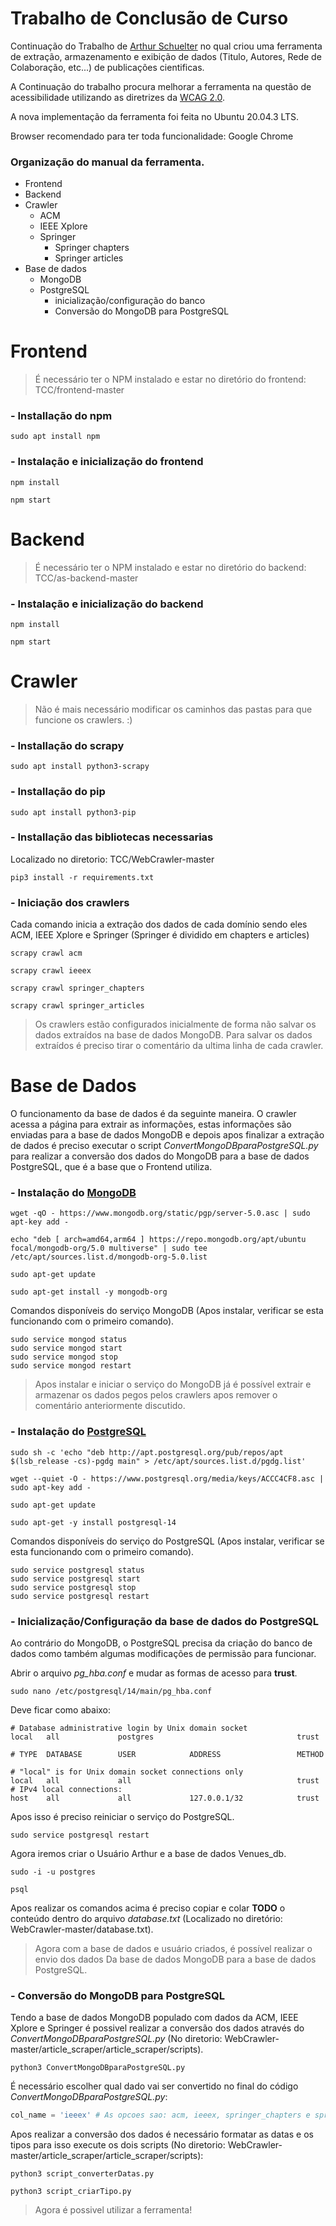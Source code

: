 # Trabalho de Conclusão de Curso
Continuação do Trabalho de [Arthur Schuelter](https://github.com/hschuelter) no qual criou uma ferramenta de extração, armazenamento e exibição de dados (Titulo, Autores, Rede de Colaboração, etc...) de publicações cientificas. 

A Continuação do trabalho procura melhorar a ferramenta na questão de acessibilidade utilizando as diretrizes da [WCAG 2.0](https://www.w3.org/TR/WCAG20/).

A nova implementação da ferramenta foi feita no Ubuntu 20.04.3 LTS. 

Browser recomendado para ter toda funcionalidade: Google Chrome

### Organização do manual da ferramenta.
- Frontend
- Backend
- Crawler 
    - ACM
    - IEEE Xplore
    - Springer
        - Springer chapters
        - Springer articles
- Base de dados
    - MongoDB
    - PostgreSQL
        - inicialização/configuração do banco
        - Conversão do MongoDB para PostgreSQL

# Frontend
> É necessário ter o NPM instalado e estar no diretório do frontend: TCC/frontend-master

### - Installação do npm
```
sudo apt install npm
```

### - Instalação e inicialização do frontend
```
npm install

npm start
```


# Backend
> É necessário ter o NPM instalado e estar no diretório do backend:
TCC/as-backend-master

### - Instalação e inicialização do backend
```
npm install

npm start
```


# Crawler
> Não é mais necessário modificar os caminhos das pastas para que funcione os crawlers. :)

### - Installação do scrapy
```
sudo apt install python3-scrapy
```

### - Installação do pip
```
sudo apt install python3-pip
```

### - Installação das bibliotecas necessarias <br>
Localizado no diretorio: TCC/WebCrawler-master
```
pip3 install -r requirements.txt
```

### - Iniciação dos crawlers
Cada comando inicia a extração dos dados de cada domínio sendo eles ACM, IEEE Xplore e Springer (Springer é dividido em chapters e articles)
```
scrapy crawl acm

scrapy crawl ieeex

scrapy crawl springer_chapters

scrapy crawl springer_articles
```
>Os crawlers estão configurados inicialmente de forma não salvar os dados extraídos na base de dados MongoDB. Para salvar os dados extraídos é preciso tirar o comentário da ultima linha de cada crawler.

# Base de Dados
O funcionamento da base de dados é da seguinte maneira. O crawler acessa a página para extrair as informações, estas informações são enviadas para a base de dados MongoDB e depois apos finalizar a extração de dados é preciso executar o script *ConvertMongoDBparaPostgreSQL.py* para realizar a conversão dos dados do MongoDB para a base de dados PostgreSQL, que é a base que o Frontend utiliza.

### - Instalação do [MongoDB](https://www.mongodb.com/docs/manual/tutorial/install-mongodb-on-ubuntu/)
```
wget -qO - https://www.mongodb.org/static/pgp/server-5.0.asc | sudo apt-key add -

echo "deb [ arch=amd64,arm64 ] https://repo.mongodb.org/apt/ubuntu focal/mongodb-org/5.0 multiverse" | sudo tee /etc/apt/sources.list.d/mongodb-org-5.0.list

sudo apt-get update

sudo apt-get install -y mongodb-org
```
Comandos disponíveis do serviço MongoDB (Apos instalar, verificar se esta funcionando com o primeiro comando).
```
sudo service mongod status
sudo service mongod start
sudo service mongod stop 
sudo service mongod restart
```
> Apos instalar e iniciar o serviço do MongoDB já é possível extrair e armazenar os dados pegos pelos crawlers apos remover o comentário anteriormente discutido.

### - Instalação do [PostgreSQL](https://www.postgresql.org/download/linux/ubuntu/) 
```
sudo sh -c 'echo "deb http://apt.postgresql.org/pub/repos/apt $(lsb_release -cs)-pgdg main" > /etc/apt/sources.list.d/pgdg.list'

wget --quiet -O - https://www.postgresql.org/media/keys/ACCC4CF8.asc | sudo apt-key add -

sudo apt-get update

sudo apt-get -y install postgresql-14
```
Comandos disponíveis do serviço do PostgreSQL (Apos instalar, verificar se esta funcionando com o primeiro comando).

```
sudo service postgresql status 
sudo service postgresql start
sudo service postgresql stop 
sudo service postgresql restart
```
### - Inicialização/Configuração da base de dados do PostgreSQL
Ao contrário do MongoDB, o PostgreSQL precisa da criação do banco de dados como também algumas modificações de permissão para funcionar.

Abrir o arquivo *pg_hba.conf* e mudar as formas de acesso para **trust**.
```
sudo nano /etc/postgresql/14/main/pg_hba.conf
```
Deve ficar como abaixo:
```
# Database administrative login by Unix domain socket
local   all             postgres                                trust

# TYPE  DATABASE        USER            ADDRESS                 METHOD

# "local" is for Unix domain socket connections only
local   all             all                                     trust
# IPv4 local connections:
host    all             all             127.0.0.1/32            trust
```
Apos isso é preciso reiniciar o serviço do PostgreSQL.
```
sudo service postgresql restart 
```
Agora iremos criar o Usuário Arthur e a base de dados Venues_db.
```
sudo -i -u postgres

psql
```
Apos realizar os comandos acima é preciso copiar e colar **TODO** o conteúdo dentro do arquivo *database.txt* (Localizado no diretório: WebCrawler-master/database.txt).

> Agora com a base de dados e usuário criados, é possível realizar o envio dos dados Da base de dados MongoDB para a base de dados PostgreSQL.

### - Conversão do MongoDB para PostgreSQL
Tendo a base de dados MongoDB populado com dados da ACM, IEEE Xplore e Springer é possivel realizar a conversão dos dados através do *ConvertMongoDBparaPostgreSQL.py* (No diretorio: WebCrawler-master/article_scraper/article_scraper/scripts).
```
python3 ConvertMongoDBparaPostgreSQL.py
```
É necessário escolher qual dado vai ser convertido no final do código *ConvertMongoDBparaPostgreSQL.py*:

```python
col_name = 'ieeex' # As opcoes sao: acm, ieeex, springer_chapters e springer_articles.
```
Apos realizar a conversão dos dados é necessário formatar as datas e os tipos para isso execute os dois scripts (No diretorio: WebCrawler-master/article_scraper/article_scraper/scripts): 
```
python3 script_converterDatas.py

python3 script_criarTipo.py
```

> Agora é possivel utilizar a ferramenta!













